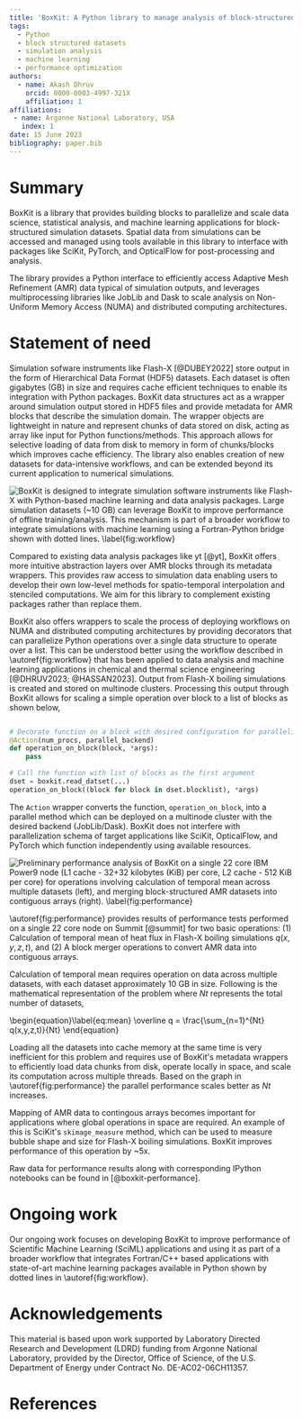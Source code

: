 ```yaml
---
title: 'BoxKit: A Python library to manage analysis of block-structured simulation datasets'
tags:
  - Python
  - block structured datasets
  - simulation analysis
  - machine learning
  - performance optimization
authors:
  - name: Akash Dhruv
    orcid: 0000-0003-4997-321X
    affiliation: 1
affiliations:
 - name: Argonne National Laboratory, USA
   index: 1
date: 15 June 2023
bibliography: paper.bib
---
```


# Summary

BoxKit is a library that provides building blocks to parallelize and 
scale data science, statistical analysis, and machine learning
applications for block-structured simulation datasets. Spatial data
from simulations can be accessed and managed using tools available 
in this library to interface with packages like SciKit, PyTorch, and 
OpticalFlow for post-processing and analysis.

The library provides a Python interface to efficiently access Adaptive 
Mesh Refinement (AMR) data typical of simulation outputs, and leverages
multiprocessing libraries like JobLib and Dask to scale analysis on 
Non-Uniform Memory Access (NUMA) and distributed computing architectures.

# Statement of need

Simulation sofware instruments like Flash-X [@DUBEY2022] store output in 
the form of Hierarchical Data Format (HDF5) datasets. Each dataset is often
gigabytes (GB) in size and requires cache efficient techniques to enable its 
integration with Python packages. BoxKit data structures act as a wrapper around 
simulation output stored in HDF5 files and provide metadata for AMR blocks that 
describe the simulation domain. The wrapper objects are lightweight in nature and
represent chunks of data stored on disk, acting as array like input for Python
functions/methods. This approach allows for selective loading of data from disk to
memory in form of chunks/blocks which improves cache efficiency. The library also enables 
creation of new datasets for data-intensive workflows, and can be extended beyond its current 
application to numerical simulations. 

![BoxKit is designed to integrate simulation software instruments like Flash-X 
with Python-based machine learning and data analysis packages. Large simulation 
datasets (~10 GB) can leverage BoxKit to improve performance of offline training/analysis. 
This mechanism is part of a broader workflow to  integrate simulations with machine 
learning using a Fortran-Python bridge shown with dotted lines. \label{fig:workflow}](../media/workflow.png)

Compared to existing data analysis packages like yt [@yt], BoxKit offers more intuitive 
abstraction layers over AMR blocks through its metadata wrappers. This provides raw access 
to simulation data enabling users to develop their own low-level methods for spatio-temporal 
interpolation and stenciled computations. We aim for this library to complement existing
packages rather than replace them.

BoxKit also offers wrappers to scale the process of deploying workflows on NUMA and distributed
computing architectures by providing decorators that can parallelize Python operations over a
single data structure to operate over a list. This can be understood better using the 
workflow described in \autoref{fig:workflow} that has been applied to data analysis and 
machine learning applications in chemical and thermal science engineering [@DHRUV2023; @HASSAN2023].
Output from Flash-X boiling simulations is created and stored on multinode clusters. Processing 
this output through BoxKit allows for scaling a simple operation over block to a list of blocks as
shown below,

```python

# Decorate function on a block with desired configuration for parallelization
@Action(num_procs, parallel_backend)
def operation_on_block(block, *args):
    pass

# Call the function with list of blocks as the first argument
dset = boxkit.read_datset(...)
operation_on_block((block for block in dset.blocklist), *args)
```

The `Action` wrapper converts the function, `operation_on_block`, into a parallel method which 
can be deployed on a multinode cluster with the desired backend (JobLib/Dask). BoxKit does not
interfere with parallelization schema of target applications like SciKit, OpticalFlow, and PyTorch 
which function independently using available resources.

![Preliminary performance analysis of BoxKit on a single 
22 core IBM Power9 node (L1 cache - 32+32 kilobytes (KiB) per core, 
L2 cache - 512 KiB per core) for operations involving 
calculation of temporal mean across multiple datasets (left), 
and merging block-structured AMR datasets into contiguous 
arrays (right). \label{fig:performance}](../media/performance.png)

\autoref{fig:performance} provides results of performance tests performed 
on a single 22 core node on Summit [@summit] for two basic operations: 
(1) Calculation of temporal mean of heat flux in Flash-X boiling simulations 
$q(x,y,z,t)$, and (2) A block merger operations to convert AMR data into contiguous 
arrays.

Calculation of temporal mean requires operation on data across multiple 
datasets, with each dataset approximately 10 GB in size. Following is 
the mathematical representation of the problem where $Nt$ represents the 
total number of datasets,

\begin{equation}\label{eq:mean}
\overline q = \frac{\sum_{n=1}^{Nt} q(x,y,z,t)}{Nt}
\end{equation}

Loading all the datasets into cache memory at the same time is very 
inefficient for this problem and requires use of BoxKit's metadata
wrappers to efficiently load data chunks from disk, operate locally in space, 
and scale its computation across multiple threads. Based on the graph in 
\autoref{fig:performance} the parallel performance scales better as $Nt$
increases.

Mapping of AMR data to contingous arrays becomes important for applications
where global operations in space are required. An example of this is SciKit's 
``skimage_measure`` method, which can be used to measure bubble shape and size 
for Flash-X boiling simulations. BoxKit improves performance of this operation 
by ~5x.

Raw data for performance results along with corresponding IPython notebooks can
be found in [@boxkit-performance].

# Ongoing work

Our ongoing work focuses on developing BoxKit to improve performance of Scientific
Machine Learning (SciML) applications and using it as part of a broader workflow 
that integrates Fortran/C++ based applications with state-of-art machine learning 
packages available in Python shown by dotted lines in \autoref{fig:workflow}.

# Acknowledgements

This material is based upon work supported by Laboratory Directed Research 
and Development (LDRD) funding from Argonne National Laboratory, provided by 
the Director, Office of Science, of the U.S. Department of Energy under Contract 
No. DE-AC02-06CH11357.

# References
